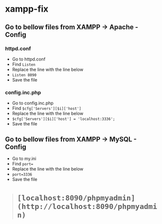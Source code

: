 # xampp-fix

## Go to bellow files from XAMPP -> Apache - Config
### httpd.conf
  - Go to httpd.conf
  - Find `Listen`
  - Replace the line with the line below
  - `Listen 8090`
  - Save the file
### config.inc.php
  - Go to config.inc.php
  - Find `$cfg['Servers'][$i]['host']`
  - Replace the line with the line below
  - `$cfg['Servers'][$i]['host'] = 'localhost:3336';`
  - Save the file
## Go to bellow files from XAMPP -> MySQL - Config
  - Go to my.ini
  - Find `port=`
  - Replace the line with the line below
  - `port=3336`
  - Save the file

> # `[localhost:8090/phpmyadmin](http://localhost:8090/phpmyadmin)`
